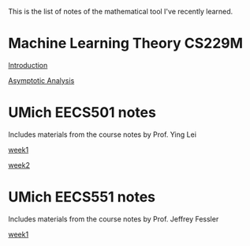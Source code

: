 This is the list of notes of the mathematical tool I've recently learned.

# Machine Learning Theory CS229M

[Introduction](https://zitao-shuai.github.io/notes/lecture_1)

[Asymptotic Analysis](https://zitao-shuai.github.io/notes/lecture_2)

# UMich EECS501 notes

Includes materials from the course notes by Prof. Ying Lei

[week1](https://zitao-shuai.github.io/notes/EECS501week1)

[week2](https://zitao-shuai.github.io/notes/EECS501week2)

# UMich EECS551 notes

Includes materials from the course notes by Prof. Jeffrey Fessler

[week1](https://zitao-shuai.github.io/notes/EECS551week1)
